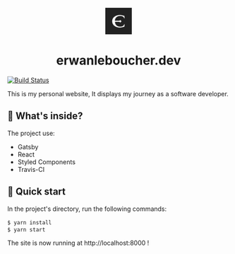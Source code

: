 <p align="center">
  <a href="https://erwanleboucher.dev">
    <img alt="erwanleboucher" src="src/images/favicon.png" width="60" />
  </a>
</p>
<h1 align="center">
  erwanleboucher.dev
</h1>

[![Build Status](https://travis-ci.org/eleboucher/erwanleboucher.dev.svg?branch=master)](https://travis-ci.org/eleboucher/erwanleboucher.dev)

This is my personal website, It displays my journey as a software developer.

## 🧐 What's inside?

The project use:

- Gatsby
- React
- Styled Components
- Travis-CI

## 🚀 Quick start

In the project's directory, run the following commands:

```shell
$ yarn install
$ yarn start
```

The site is now running at http://localhost:8000 !
